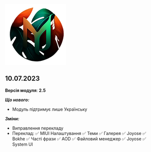<img src="https://raw.githubusercontent.com/kazhemons/CNtoRU/main/img/Logo.png">

## 10.07.2023 ##

**Версія модуля**: **2.5**

***Що нового:***
- Модуль підтримує лише Українську

***Зміни:***
- Виправлення перекладу
- Переклад:
  ✅ MIUI Налаштування
  ✅ Теми
  ✅ Галерея
  ✅ Joyose
  ✅ Bokhe
  ✅ Часті фрази
  ✅ AOD
  ✅ Файловий менеджер
  ✅ Joyose
  ✅ System UI
